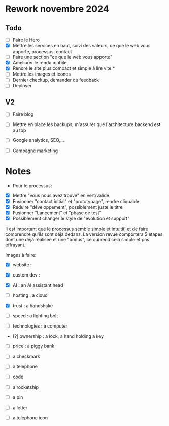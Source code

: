 # Rework novembre 2024

## Todo

- [ ] Faire le Hero
- [x] Mettre les services en haut, suivi des valeurs, ce que le web vous apporte, processus, contact
- [ ] Faire une section "ce que le web vous apporte"
- [x] Ameliorer le rendu mobile
- [x] Rendre le site plus compact et simple à lire vite *
- [ ] Mettre les images et icones
- [ ] Dernier checkup, demander du feedback
- [ ] Deployer

## V2

- [ ] Faire blog
- [ ] Mettre en place les backups, m'assurer que l'architecture backend est au top
- [ ] Google analytics, SEO,...
- [ ] Campagne marketing


# Notes

* Pour le processus:
- [x] Mettre "vous nous avez trouvé" en vert/validé
- [x] Fusionner "contact initial" et "prototypage", rendre cliquable
- [x] Réduire "développement", possiblement juste le titre
- [x] Fusionner "Lancement" et "phase de test"
- [x] Possiblement changer le style de "évolution et support"

Il est important que le processus semble simple et intuitif, et de faire comprendre qu'ils sont déjà dedans.
La version revue comportera 5 étapes, dont une déjà réalisée et une "bonus", ce qui rend cela simple et pas effrayant.



Images à faire:
- [x] website : 
- [x] custom dev : 
- [x] AI : an AI assistant head
- [ ] hosting : a cloud

- [x] trust : a handshake
- [ ] speed : a lighting bolt
- [ ] technologies : a computer
- [?] ownership : a lock, a hand holding a key
- [ ] price : a piggy bank

- [ ] a checkmark
- [ ] a telephone
- [ ] code
- [ ] a rocketship

- [ ] a pin
- [ ] a letter
- [ ] a telephone icon

